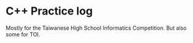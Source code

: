 # C++ Practice log
Mostly for the Taiwanese High School Informatics Competition.
But also some for TOI.

